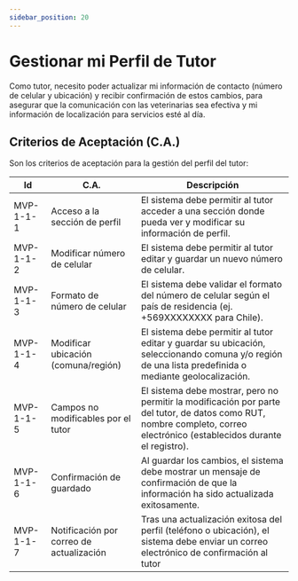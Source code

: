 ```yaml
---
sidebar_position: 20
---
```


# Gestionar mi Perfil de Tutor

Como tutor, necesito poder actualizar mi información de contacto (número de celular y ubicación) y recibir confirmación de estos cambios, para asegurar que la comunicación con las veterinarias sea efectiva y mi información de localización para servicios esté al día.

## Criterios de Aceptación (C.A.)
Son los criterios de aceptación para la gestión del perfil del tutor:

| Id        | C.A.                                      | Descripción                                                                                                                               |
|-----------|-------------------------------------------|-------------------------------------------------------------------------------------------------------------------------------------------|
| MVP-1-1-1 | Acceso a la sección de perfil             | El sistema debe permitir al tutor acceder a una sección donde pueda ver y modificar su información de perfil.                               |
| MVP-1-1-2 | Modificar número de celular               | El sistema debe permitir al tutor editar y guardar un nuevo número de celular.                                                              |
| MVP-1-1-3 | Formato de número de celular              | El sistema debe validar el formato del número de celular según el país de residencia (ej. +569XXXXXXXX para Chile).                       |
| MVP-1-1-4 | Modificar ubicación (comuna/región)       | El sistema debe permitir al tutor editar y guardar su ubicación, seleccionando comuna y/o región de una lista predefinida o mediante geolocalización. |
| MVP-1-1-5 | Campos no modificables por el tutor     | El sistema debe mostrar, pero no permitir la modificación por parte del tutor, de datos como RUT, nombre completo, correo electrónico (establecidos durante el registro). |
| MVP-1-1-6 | Confirmación de guardado                  | Al guardar los cambios, el sistema debe mostrar un mensaje de confirmación de que la información ha sido actualizada exitosamente.             |
| MVP-1-1-7 | Notificación por correo de actualización  | Tras una actualización exitosa del perfil (teléfono o ubicación), el sistema debe enviar un correo electrónico de confirmación al tutor  |